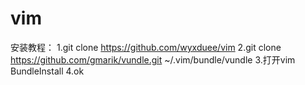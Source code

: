 # vim
安装教程：
1.git clone https://github.com/wyxduee/vim
2.git clone https://github.com/gmarik/vundle.git ~/.vim/bundle/vundle
3.打开vim BundleInstall
4.ok
